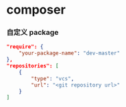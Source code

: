 # composer

### 自定义 package
```json
"require": {
    "your-package-name": "dev-master"
},
"repositories": [
    {
        "type": "vcs",
        "url": "<git repository url>"
    }
]
```
